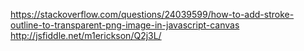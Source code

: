 https://stackoverflow.com/questions/24039599/how-to-add-stroke-outline-to-transparent-png-image-in-javascript-canvas
http://jsfiddle.net/m1erickson/Q2j3L/

